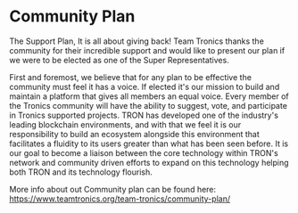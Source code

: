 Community Plan
==============

The Support Plan, It is all about giving back!
Team Tronics thanks the community for their incredible support and would like to present our plan if we were to be elected as one of the Super Representatives.

First and foremost, we believe that for any plan to be effective the community must feel it has a voice. If elected it's our mission to build and maintain a platform that gives all members an equal voice. Every member of the Tronics community will have the ability to suggest, vote, and participate in Tronics supported projects. TRON has developed one of the industry's leading blockchain environments, and with that we feel it is our responsibility to build an ecosystem alongside this environment that facilitates a fluidity to its users greater than what has been seen before. It is our goal to become a liaison between the core technology within TRON's network and community driven efforts to expand on this technology helping both TRON and its technology flourish.
 
More info about out Community plan can be found here: https://www.teamtronics.org/team-tronics/community-plan/
